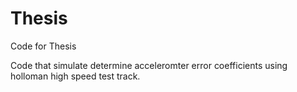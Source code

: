 # Thesis
Code for Thesis

Code that simulate determine acceleromter error coefficients using holloman high speed test track.
